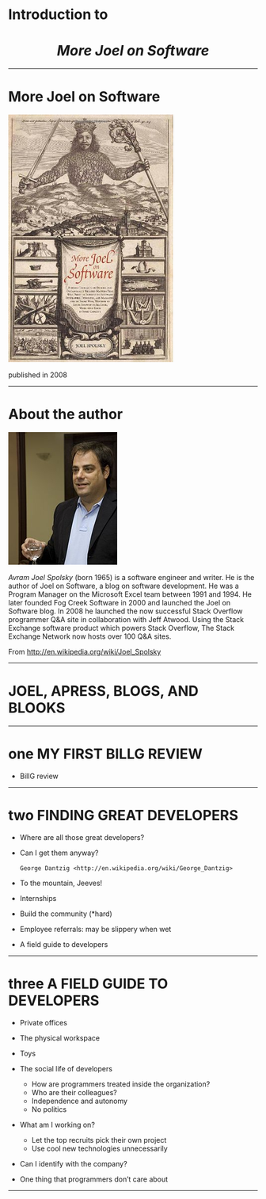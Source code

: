 # Introduction to 

# <center> *More Joel on Software*</center>

---

# More Joel on Software

![](../pic/More_Joel_on_Software.jpg)

published in 2008

---

# About the author

![](../pic/Joel_spolsky.jpg)


*Avram Joel Spolsky* (born 1965) is a software engineer and writer. He is the author of Joel on Software, a blog on software development. He was a Program Manager on the Microsoft Excel team between 1991 and 1994. He later founded Fog Creek Software in 2000 and launched the Joel on Software blog. In 2008 he launched the now successful Stack Overflow programmer Q&A site in collaboration with Jeff Atwood. Using the Stack Exchange software product which powers Stack Overflow, The Stack Exchange Network now hosts over 100 Q&A sites.


From <http://en.wikipedia.org/wiki/Joel_Spolsky>

----

# JOEL, APRESS, BLOGS, AND BLOOKS



----

# one MY FIRST BILLG REVIEW

*	BillG review

----

# two FINDING GREAT DEVELOPERS

*	Where are all those great developers?
*	Can I get them anyway?

		George Dantzig <http://en.wikipedia.org/wiki/George_Dantzig>

*	To the mountain, Jeeves!
*	Internships
*	Build the community (*hard)
*	Employee referrals: may be slippery when wet
*	A field guide to developers

----

# three A FIELD GUIDE TO DEVELOPERS

*	Private offices
*	The physical workspace
*	Toys
*	The social life of developers
	-	How are programmers treated inside the organization?
	-	Who are their colleagues?
	-	Independence and autonomy
	-	No politics
	
*	What am I working on?
	-	Let the top recruits pick their own project
	-	Use cool new technologies unnecessarily
	
*	Can I identify with the company?
*	One thing that programmers don’t care about

----